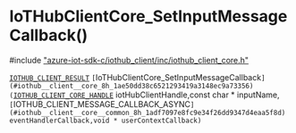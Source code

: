 # IoTHubClientCore_SetInputMessageCallback()

\#include ["azure-iot-sdk-c/iothub_client/inc/iothub_client_core.h"](../iot-c-ref-iothub-client-core-h.md)  

[`IOTHUB_CLIENT_RESULT`](#iothub__client__core__common_8h_1ae8e8840cc715c54bc60465f3f110d40f) `[`IoTHubClientCore_SetInputMessageCallback`](#iothub__client__core_8h_1ae50dd38c6521293419a3148ec9a73356)(`[`IOTHUB_CLIENT_CORE_HANDLE`](#iothub__client__core_8h_1a1603e5baaf9b735a48bbfd0a4c3effb2) iotHubClientHandle,const char * inputName,`[`IOTHUB_CLIENT_MESSAGE_CALLBACK_ASYNC`](#iothub__client__core__common_8h_1adf7097e8fc9e34f26dd9347d4eaa5f8d) eventHandlerCallback,void * userContextCallback)`

